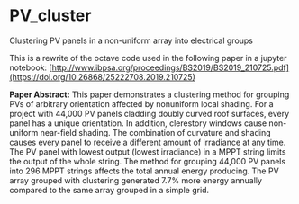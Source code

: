 # PV_cluster
Clustering PV panels in a non-uniform array into electrical groups

This is a rewrite of the octave code used in the following paper in a jupyter notebook:
[http://www.ibpsa.org/proceedings/BS2019/BS2019_210725.pdf](https://doi.org/10.26868/25222708.2019.210725)

**Paper Abstract:**
This paper demonstrates a clustering method for grouping PVs of arbitrary orientation affected by nonuniform local shading. For a project with 44,000 PV panels cladding doubly curved roof surfaces, every panel has a unique orientation. In addition, clerestory windows cause non-uniform near-field shading. The combination of curvature and shading causes every panel to receive a different amount of irradiance at any time. The PV panel with lowest output (lowest irradiance) in a MPPT string limits the output of the whole string. The method for grouping 44,000 PV panels into 296 MPPT strings affects the total annual energy producing. The PV array grouped with clustering generated 7.7% more energy annually compared to the same array grouped in a simple grid.
